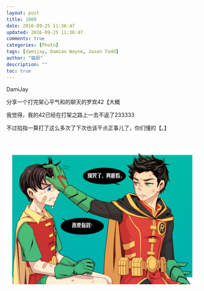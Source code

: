 ```yaml
---
layout: post
title: 1009
date: 2016-09-25 11:36:47
updated: 2016-09-25 11:36:47
comments: true
categories: [Photo]
tags: [damijay, Damian Wayne, Jason Todd]
author: "猫厨"
description: ""
toc: true
---
```


<p>DamiJay</p> 
<p>分享一个打完架心平气和的聊天的罗宾42【大概</p> 
<p>我觉得，我的42已经在打架之路上一去不返了233333</p> 
<p>不过掐指一算打了这么多次了下次也该干点正事儿了，你们懂的【。】</p> 
<p><br /></p>

![](https://raw.githubusercontent.com/alicewish/meowchain247/master/img_cVZNdzJtQk9JV2NaNFpvczVUYzFVNzJtbnN1VzY1bURRZFRwQUZNMTdkSFdtUyswUHdMQjlBPT0.jpg)